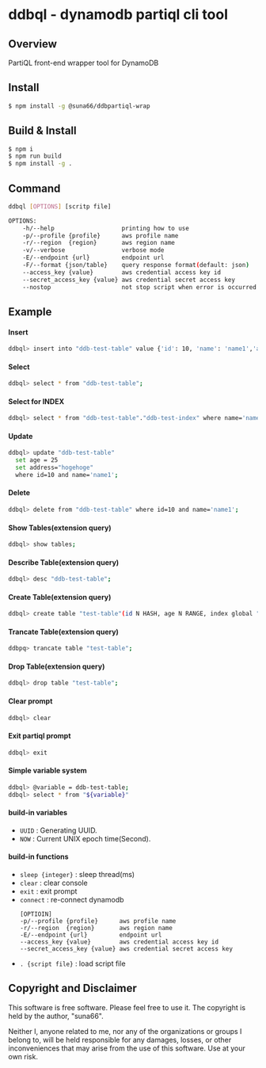 # ddbql - dynamodb partiql cli tool

## Overview

PartiQL front-end wrapper tool for DynamoDB

## Install

```bash
$ npm install -g @suna66/ddbpartiql-wrap
```

## Build & Install

```bash
$ npm i
$ npm run build
$ npm install -g .
```

## Command

```bash
ddbql [OPTIONS] [scritp file]

OPTIONS:
    -h/--help                   printing how to use
    -p/--profile {profile}      aws profile name
    -r/--region  {region}       aws region name
    -v/--verbose                verbose mode
    -E/--endpoint {url}         endpoint url
    -F/--format {json/table}    query response format(default: json)
    --access_key {value}        aws credential access key id
    --secret_access_key {value} aws credential secret access key
    --nostop                    not stop script when error is occurred
```

## Example

#### Insert

```bash
ddbql> insert into "ddb-test-table" value {'id': 10, 'name': 'name1','age': 20};
```

#### Select

```bash
ddbql> select * from "ddb-test-table";
```

#### Select for INDEX

```bash
ddbql> select * from "ddb-test-table"."ddb-test-index" where name='name1';
```

#### Update

```bash
ddbql> update "ddb-test-table"
  set age = 25 
  set address="hogehoge"
  where id=10 and name='name1';
```

#### Delete

```bash
ddbql> delete from "ddb-test-table" where id=10 and name='name1';
```

#### Show Tables(extension query)

```bash
ddbql> show tables;
```

#### Describe Table(extension query)

```bash
ddbql> desc "ddb-test-table";
```

#### Create Table(extension query)

```bash
ddbql> create table "test-table"(id N HASH, age N RANGE, index global "index-global"(age N HASH));
```

#### Trancate Table(extension query)

```bash
ddbpq> trancate table "test-table";
```

#### Drop Table(extension query)

```bash
ddbql> drop table "test-table";
```

#### Clear prompt

```bash
ddbql> clear
```

#### Exit partiql prompt

```bash
ddbql> exit
```

#### Simple variable system

```bash
ddbql> @variable = ddb-test-table;
ddbql> select * from "${variable}"
```

#### build-in variables

- `UUID` : Generating UUID.
- `NOW`  : Current UNIX epoch time(Second).

#### build-in functions

- `sleep {integer}`   : sleep thread(ms)
- `clear`             : clear console
- `exit`              : exit prompt
- `connect`           : re-connect dynamodb
    ```
    [OPTIOIN]
    -p/--profile {profile}      aws profile name
    -r/--region  {region}       aws region name
    -E/--endpoint {url}         endpoint url
    --access_key {value}        aws credential access key id
    --secret_access_key {value} aws credential secret access key
    ```
- `. {script file}`   : load script file


## Copyright and Disclaimer

This software is free software. Please feel free to use it. The copyright is held by the author, "suna66".

Neither I, anyone related to me, nor any of the organizations or groups I belong to, will be held responsible for any damages, losses, or other inconveniences that may arise from the use of this software. Use at your own risk.
